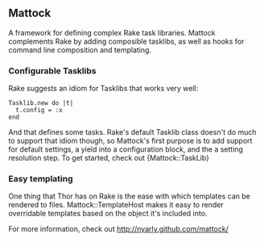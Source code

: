 ## Mattock

A framework for defining complex Rake task libraries. Mattock complements Rake
by adding composible tasklibs, as well as hooks for command line composition
and templating.

### Configurable Tasklibs

Rake suggests an idiom for Tasklibs that works very well:

    Tasklib.new do |t|
      t.config = :x
    end

And that defines some tasks.  Rake's default Tasklib class doesn't do much to
support that idiom though, so Mattock's first purpose is to add support for
default settings, a yield into a configuration block, and the a setting
resolution step. To get started, check out {Mattock::TaskLib}

### Easy templating

One thing that Thor has on Rake is the ease with which templates can be
rendered to files.  Mattock::TemplateHost makes it easy to render overridable
templates based on the object it's included into.

For more information, check out http://nyarly.github.com/mattock/
